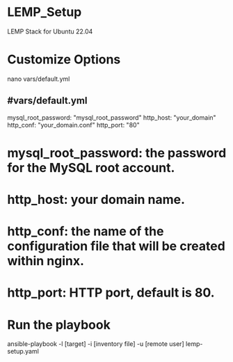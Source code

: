 # LEMP_Setup
LEMP Stack for Ubuntu 22.04

# Customize Options
nano vars/default.yml

#vars/default.yml
---
mysql_root_password: "mysql_root_password"
http_host: "your_domain"
http_conf: "your_domain.conf"
http_port: "80"

# mysql_root_password: the password for the MySQL root account.
# http_host: your domain name.
# http_conf: the name of the configuration file that will be created within nginx.
# http_port: HTTP port, default is 80.

# Run the playbook
ansible-playbook -l [target] -i [inventory file] -u [remote user] lemp-setup.yaml
